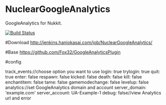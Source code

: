 # NuclearGoogleAnalytics
 GoogleAnalytics for Nukkit.
 
 [![Build Status](http://jenkins.haniokasai.com/buildStatus/icon?job=NuclearGoogleAnalytics)](http://jenkins.haniokasai.com/job/NuclearGoogleAnalytics/ "Jenkins ")
 
 #Download http://jenkins.haniokasai.com/job/NuclearGoogleAnalytics/
 
 #Base
 https://github.com/Fox32/GoogleAnalyticsPlugin

#config

track_events://choose option you want to use
  login: true
  trylogin: true
  quit: true
  enter: false
  respawn: false
  kicked: false
  death: false
  kill: false
  enchantitem: false
  tame: false
  gamemodechange: false
  levelup: false
analytics://set GoogleAnalytics domain and account
  server_domain: 'example.com'
  server_account: UA-Example-1
debug: false//view Analytics url and error
